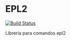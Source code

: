 # EPL2

[![Build Status](https://travis-ci.org/enmy/epl2.svg?branch=master)](https://travis-ci.org/enmy/epl2)

Libreria para comandos epl2
